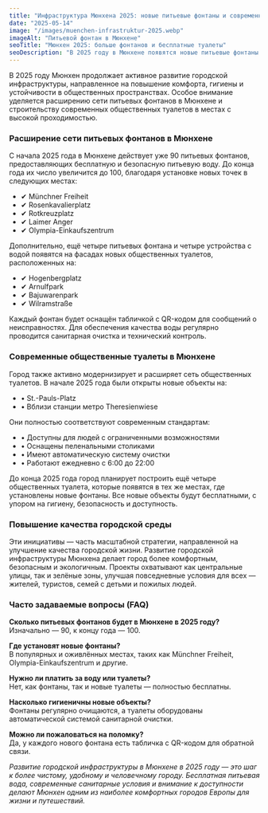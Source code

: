 ```yaml
---
title: "Инфраструктура Мюнхена 2025: новые питьевые фонтаны и современные общественные туалеты"
date: "2025-05-14"
image: "/images/muenchen-infrastruktur-2025.webp"
imageAlt: "Питьевой фонтан в Мюнхене"
seoTitle: "Мюнхен 2025: больше фонтанов и бесплатные туалеты"
seoDescription: "В 2025 году в Мюнхене появятся новые питьевые фонтаны и современные общественные туалеты. Узнайте, где именно и какие удобства вас ждут."
---
```


В 2025 году Мюнхен продолжает активное развитие городской инфраструктуры, направленное на повышение комфорта, гигиены и устойчивости в общественных пространствах.
Особое внимание уделяется расширению сети питьевых фонтанов в Мюнхене и строительству современных общественных туалетов в местах с высокой проходимостью.

### Расширение сети питьевых фонтанов в Мюнхене

С начала 2025 года в Мюнхене действует уже 90 питьевых фонтанов, предоставляющих бесплатную и безопасную питьевую воду. До конца года их число увеличится до 100, благодаря установке новых точек в следующих местах:

- ✔ Münchner Freiheit  
- ✔ Rosenkavalierplatz  
- ✔ Rotkreuzplatz  
- ✔ Laimer Anger  
- ✔ Olympia-Einkaufszentrum

Дополнительно, ещё четыре питьевых фонтана и четыре устройства с водой появятся на фасадах новых общественных туалетов, расположенных на:

- ✔ Hogenbergplatz  
- ✔ Arnulfpark  
- ✔ Bajuwarenpark  
- ✔ Wilramstraße

Каждый фонтан будет оснащён табличкой с QR-кодом для сообщений о неисправностях.
Для обеспечения качества воды регулярно проводится санитарная очистка и технический контроль.

### Современные общественные туалеты в Мюнхене

Город также активно модернизирует и расширяет сеть общественных туалетов. В начале 2025 года были открыты новые объекты на:

- • St.-Pauls-Platz  
- • Вблизи станции метро Theresienwiese

Они полностью соответствуют современным стандартам:

- • Доступны для людей с ограниченными возможностями  
- • Оснащены пеленальными столиками  
- • Имеют автоматическую систему очистки  
- • Работают ежедневно с 6:00 до 22:00

До конца 2025 года город планирует построить ещё четыре общественных туалета, которые появятся в тех же местах, где установлены новые фонтаны.
Все новые объекты будут бесплатными, с упором на гигиену, безопасность и доступность.

### Повышение качества городской среды

Эти инициативы — часть масштабной стратегии, направленной на улучшение качества городской жизни.
Развитие городской инфраструктуры Мюнхена делает город более комфортным, безопасным и экологичным.
Проекты охватывают как центральные улицы, так и зелёные зоны, улучшая повседневные условия для всех — жителей, туристов, семей с детьми и пожилых людей.

### Часто задаваемые вопросы (FAQ)

**Сколько питьевых фонтанов будет в Мюнхене в 2025 году?**  
Изначально — 90, к концу года — 100.

**Где установят новые фонтаны?**  
В популярных и оживлённых местах, таких как Münchner Freiheit, Olympia-Einkaufszentrum и другие.

**Нужно ли платить за воду или туалеты?**  
Нет, как фонтаны, так и новые туалеты — полностью бесплатны.

**Насколько гигиеничны новые объекты?**  
Фонтаны регулярно очищаются, а туалеты оборудованы автоматической системой санитарной очистки.

**Можно ли пожаловаться на поломку?**  
Да, у каждого нового фонтана есть табличка с QR-кодом для обратной связи.

_Развитие городской инфраструктуры в Мюнхене в 2025 году — это шаг к более чистому, удобному и человечному городу.
Бесплатная питьевая вода, современные санитарные условия и внимание к доступности делают Мюнхен одним из наиболее комфортных городов Европы для жизни и путешествий._
